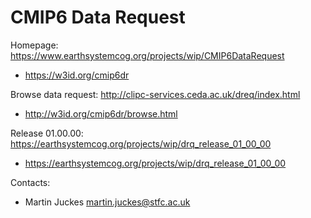 CMIP6 Data Request
=====

Homepage: https://www.earthsystemcog.org/projects/wip/CMIP6DataRequest
* https://w3id.org/cmip6dr 

Browse data request: http://clipc-services.ceda.ac.uk/dreq/index.html
* http://w3id.org/cmip6dr/browse.html

Release 01.00.00: https://earthsystemcog.org/projects/wip/drq_release_01_00_00
* https://earthsystemcog.org/projects/wip/drq_release_01_00_00

Contacts:
* Martin Juckes <martin.juckes@stfc.ac.uk>

